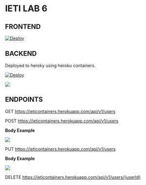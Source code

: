 # IETI LAB 6

## FRONTEND

[![Deploy](https://www.herokucdn.com/deploy/button.svg)](https://taskplannerieti2021.herokuapp.com/users)

## BACKEND

Deployed to heroky using heroku containers.

[![Deploy](https://www.herokucdn.com/deploy/button.svg)](https://ieticontainers.herokuapp.com/)


![](https://media.discordapp.net/attachments/400395275673272342/820768356499718174/unknown.png?width=1025&height=51)

## ENDPOINTS

GET https://ieticontainers.herokuapp.com/api/v1/users

POST https://ieticontainers.herokuapp.com/api/v1/users

**Body Example**

![](https://media.discordapp.net/attachments/400395275673272342/820768746372857906/unknown.png)

PUT https://ieticontainers.herokuapp.com/api/v1/users

**Body Example**

![](https://media.discordapp.net/attachments/400395275673272342/820768999511818310/unknown.png)

DELETE https://ieticontainers.herokuapp.com/api/v1/users/{userId}



